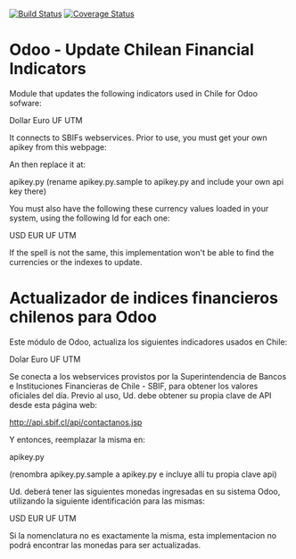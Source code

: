 [![Build Status](https://travis-ci.org/odoo-chile/l10n_cl_financial_indicators.svg?branch=8.0)](https://travis-ci.org/odoo-chile/l10n_cl_financial_indicators)
[![Coverage Status](https://coveralls.io/repos/odoo-chile/l10n_cl_financial_indicators/badge.png?branch=8.0)](https://coveralls.io/r/odoo-chile/l10n_cl_financial_indicators?branch=8.0)

Odoo - Update Chilean Financial Indicators
==========================================


Module that updates the following indicators used in Chile for Odoo
sofware:

Dollar
Euro
UF
UTM

It connects to SBIFs webservices. Prior to use, you must get your
own apikey from this webpage:

An then replace it at:

apikey.py
(rename apikey.py.sample to apikey.py and include your own api key there)

You must also have the following these currency values loaded in your 
system, using the following Id for each one:

USD
EUR
UF
UTM

If the spell is not the same, this implementation won't be able to find
the currencies or the indexes to update.
 
Actualizador de indices financieros chilenos para Odoo
======================================================

Este módulo de Odoo, actualiza los siguientes indicadores usados en Chile:

Dolar
Euro
UF
UTM

Se conecta a los webservices provistos por la Superintendencia de Bancos
e Instituciones Financieras de Chile - SBIF, para obtener los valores 
oficiales del día.
Previo al uso, Ud. debe obtener su propia clave de API
desde esta página web:

http://api.sbif.cl/api/contactanos.jsp

Y entonces, reemplazar la misma en:

apikey.py

(renombra apikey.py.sample a apikey.py e incluye allí tu propia clave api)

Ud. deberá tener las siguientes monedas ingresadas en su sistema Odoo,
utilizando la siguiente identificación para las mismas:

USD
EUR
UF
UTM

Si la nomenclatura no es exactamente la misma, esta implementacion
no podrá encontrar las monedas para ser actualizadas.
 
